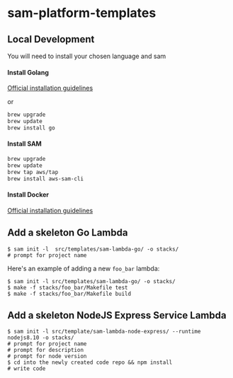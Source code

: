 # sam-platform-templates

## Local Development
You will need to install your chosen language and sam

#### Install Golang
<a href="https://golang.org/dl/" target="_blank">Official installation guidelines</a>

or

```bash
brew upgrade
brew update
brew install go
```

#### Install SAM

```bash
brew upgrade
brew update
brew tap aws/tap
brew install aws-sam-cli
```

#### Install Docker
<a href="https://store.docker.com/editions/community/docker-ce-desktop-mac" target="_blank">Official installation guidelines</a>


## Add a skeleton Go Lambda

```
$ sam init -l  src/templates/sam-lambda-go/ -o stacks/
# prompt for project name
```

Here's an example of adding a new `foo_bar` lambda:

```
$ sam init -l src/templates/sam-lambda-go/ -o stacks/
$ make -f stacks/foo_bar/Makefile test
$ make -f stacks/foo_bar/Makefile build
```

## Add a skeleton NodeJS Express Service Lambda

```
$ sam init -l src/template/sam-lambda-node-express/ --runtime nodejs8.10 -o stacks/
# prompt for project name
# prompt for description
# prompt for node version
$ cd into the newly created code repo && npm install
# write code
```
